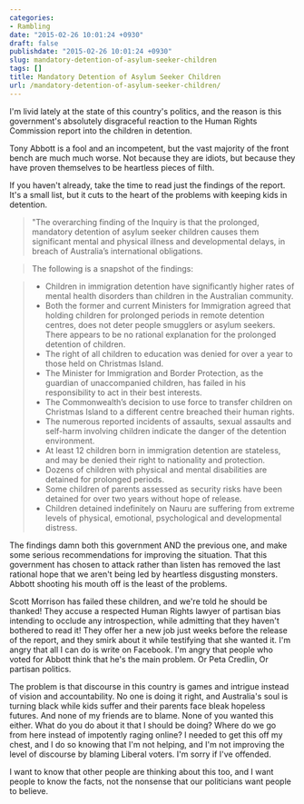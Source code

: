```yaml
---
categories:
- Rambling
date: "2015-02-26 10:01:24 +0930"
draft: false
publishdate: "2015-02-26 10:01:24 +0930"
slug: mandatory-detention-of-asylum-seeker-children
tags: []
title: Mandatory Detention of Asylum Seeker Children
url: /mandatory-detention-of-asylum-seeker-children/
---
```


I'm livid lately at the state of this country's politics, and the reason is this government's absolutely disgraceful reaction to the Human Rights Commission report into the children in detention.

Tony Abbott is a fool and an incompetent, but the vast majority of the front bench are much much worse. Not because they are idiots, but because they have proven themselves to be heartless pieces of filth.

If you haven't already, take the time to read just the findings of the report. It's a small list, but it cuts to the heart of the problems with keeping kids in detention.

> "The overarching finding of the Inquiry is that the prolonged, mandatory detention of asylum seeker children causes them significant mental and physical illness and developmental delays, in breach of Australia’s international obligations.

> The following is a snapshot of the findings:

> - Children in immigration detention have significantly higher rates of mental health disorders than children in the Australian community.
> - Both the former and current Ministers for Immigration agreed that holding children for prolonged periods in remote detention centres, does not deter people smugglers or asylum seekers. There appears to be no rational explanation for the prolonged detention of children.
> - The right of all children to education was denied for over a year to those held on Christmas Island.
> - The Minister for Immigration and Border Protection, as the guardian of unaccompanied children, has failed in his responsibility to act in their best interests.
> - The Commonwealth’s decision to use force to transfer children on Christmas Island to a different centre breached their human rights.
> - The numerous reported incidents of assaults, sexual assaults and self-harm involving children indicate the danger of the detention environment.
> - At least 12 children born in immigration detention are stateless, and may be denied their right to nationality and protection.
> - Dozens of children with physical and mental disabilities are detained for prolonged periods.
> - Some children of parents assessed as security risks have been detained for over two years without hope of release.
> - Children detained indefinitely on Nauru are suffering from extreme levels of physical, emotional, psychological and developmental distress.

The findings damn both this government AND the previous one, and make some serious recommendations for improving the situation. That this government has chosen to attack rather than listen has removed the last rational hope that we aren't being led by heartless disgusting monsters. Abbott shooting his mouth off is the least of the problems.

Scott Morrison has failed these children, and we're told he should be thanked! They accuse a respected Human Rights lawyer of partisan bias intending to occlude any introspection, while admitting that they haven't bothered to read it! They offer her a new job just weeks before the release of the report, and they smirk about it while testifying that she wanted it. I'm angry that all I can do is write on Facebook. I'm angry that people who voted for Abbott think that he's the main problem. Or Peta Credlin, Or partisan politics.

The problem is that discourse in this country is games and intrigue instead of vision and accountability. No one is doing it right, and Australia's soul is turning black while kids suffer and their parents face bleak hopeless futures. And none of my friends are to blame. None of you wanted this either. What do you do about it that I should be doing? Where do we go from here instead of impotently raging online? I needed to get this off my chest, and I do so knowing that I'm not helping, and I'm not improving the level of discourse by blaming Liberal voters. I'm sorry if I've offended.

I want to know that other people are thinking about this too, and I want people to know the facts, not the nonsense that our politicians want people to believe.
